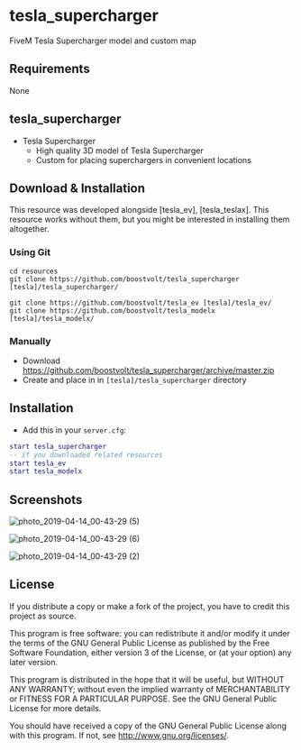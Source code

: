 # tesla_supercharger

FiveM Tesla Supercharger model and custom map

## Requirements
None

## tesla_supercharger

- Tesla Supercharger
    - High quality 3D model of Tesla Supercharger
    - Custom for placing superchargers in convenient locations

## Download & Installation

This resource was developed alongside [tesla_ev], [tesla_teslax]. This resource works without them, but you might be interested in installing them altogether.

### Using Git
```
cd resources
git clone https://github.com/boostvolt/tesla_supercharger [tesla]/tesla_supercharger/

git clone https://github.com/boostvolt/tesla_ev [tesla]/tesla_ev/
git clone https://github.com/boostvolt/tesla_modelx [tesla]/tesla_modelx/
```

### Manually
- Download https://github.com/boostvolt/tesla_supercharger/archive/master.zip
- Create and place in in `[tesla]/tesla_supercharger` directory

## Installation
- Add this in your `server.cfg`:

```lua
start tesla_supercharger
-- if you downloaded related resources
start tesla_ev
start tesla_modelx
```

## Screenshots

![photo_2019-04-14_00-43-29 (5)](https://user-images.githubusercontent.com/79330/56089919-310eed80-5e4f-11e9-9fd1-fa0eb3027122.jpg)

![photo_2019-04-14_00-43-29 (6)](https://user-images.githubusercontent.com/79330/56089925-3a985580-5e4f-11e9-9ff3-eb9430e0fbaf.jpg)

![photo_2019-04-14_00-43-29 (2)](https://user-images.githubusercontent.com/79330/56089930-4552ea80-5e4f-11e9-8ac3-8dbdf466dc5a.jpg)

[wtf_ev]: https://github.com/Boostvolt/tesla_ev
[wtf_teslax]: https://github.com/Boostvolt/tesla_modelx

## License

If you distribute a copy or make a fork of the project, you have to credit this project as source.

This program is free software: you can redistribute it and/or modify it under the terms of the GNU General Public License as published by the Free Software Foundation, either version 3 of the License, or (at your option) any later version.

This program is distributed in the hope that it will be useful, but WITHOUT ANY WARRANTY; without even the implied warranty of MERCHANTABILITY or FITNESS FOR A PARTICULAR PURPOSE.  See the GNU General Public License for more details.

You should have received a copy of the GNU General Public License along with this program.  If not, see http://www.gnu.org/licenses/.
